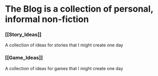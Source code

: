 # The Blog is a collection of personal, informal non-fiction
### [[Story_Ideas]]
A collection of ideas for stories that I might create one day

### [[Game_Ideas]]
A collection of ideas for games that I might create one day